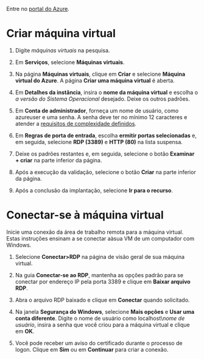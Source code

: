 Entre no [portal do Azure](https://portal.azure.com/).

# Criar máquina virtual  
1) Digite _máquinas virtuais_ na pesquisa.

2) Em **Serviços**, selecione **Máquinas virtuais**.

3) Na página **Máquinas virtuais**, clique em **Criar** e selecione **Máquina virtual do Azure**. A página **Criar uma máquina virtual** é aberta.

4) Em **Detalhes da instância**, insira o **nome da máquina virtual** e escolha o _a versão do Sistema Operacional_ desejado. Deixe os outros padrões.

5) Em **Conta de administrador**, forneça um nome de usuário, como azureuser e uma senha. A senha deve ter no mínimo 12 caracteres e atender a [requisitos de complexidade definidos](https://learn.microsoft.com/pt-br/azure/virtual-machines/windows/faq#what-are-the-password-requirements-when-creating-a-vm-).
6) Em **Regras de porta de entrada**, escolha **ermitir portas selecionadas** e, em seguida, selecione **RDP (3389)** e **HTTP (80)** na lista suspensa.
7) Deixe os padrões restantes e, em seguida, selecione o botão **Examinar + criar** na parte inferior da página.
8) Após a execução da validação, selecione o botão **Criar** na parte inferior da página.
9) Após a conclusão da implantação, selecione **Ir para o recurso**.  


# Conectar-se à máquina virtual
Inicie uma conexão da área de trabalho remota para a máquina virtual. Estas instruções ensinam a se conectar aàsua VM de um computador com Windows.

1) Selecione **Conectar>RDP** na página de visão geral de sua máquina virtual.

2) Na guia **Conectar-se ao RDP**, mantenha as opções padrão para se conectar por endereço IP pela porta 3389 e clique em **Baixar arquivo RDP**.

3) Abra o arquivo RDP baixado e clique em **Conectar** quando solicitado.

4) Na janela **Segurança do Windows**, selecione **Mais opções** e **Usar uma conta diferente**. Digite o nome de usuário como localhost\\_nome de usuário_, insira a senha que você criou para a máquina virtual e clique em **OK**.

6) Você pode receber um aviso do certificado durante o processo de logon. Clique em **Sim** ou em **Continuar** para criar a conexão.
